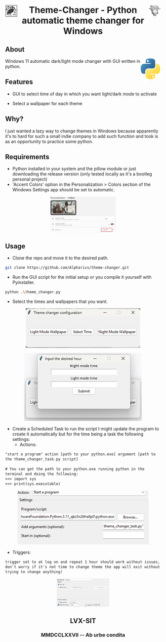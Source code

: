 <div >
    <img src="assets/owl.jpg" align="left" height="40px" width="40px"/>
    <img src="assets/medusa.png" align="right" height="40px" width="40px"/>
    <h1 align="center" > Theme-Changer - Python automatic theme changer for Windows </h1>
</div>

## About 
<img src="assets/python.png"  align=right width="65" height="75" />
Windows 11 automatic dark/light mode changer with GUI written in python.

## Features

- GUI to select time of day in which you want light/dark mode to activate

- Select a wallpaper for each theme 


## Why?

I just wanted a lazy way to change themes in Windows because apparently it's to hard for such a small indie company to add such function and took is as an opportunity to practice some python.

## Requirements

- Python installed in your system and the pillow module or just downloading the release version (only tested locally as it's a bootleg personal project)
- 'Accent Colors' option in the Personalization > Colors section of the Windows Settings app should be set to automatic.

<figure align="center">
    <img src="assets/Settings.png" style="max-width: 50%; height: auto;" />
    <figcaption style="text-align:center"></figcaption>
</figure>

## Usage

- Clone the repo and move it to the desired path.
```bash
git clone https://github.com/Alpharivs/theme-changer.git
```
- Run the GUI script for the initial setup or you compile it yourself with Pyinstaller.
```bash
python .\theme_changer.py
```
- Select the times and wallpapers that you want.

<figure align="center">
    <img src="assets/main.png" />
    <figcaption></figcaption>
</figure>
<figure align="center">
    <img src="assets/time.png" />
    <figcaption style="text-align:center"></figcaption>
</figure>

- Create a Scheduled Task to run the script I might update the program to create it automatically but for the time being a task the following settings:
    - Actions:
```
"start a program" action [path to your python.exe] argument [path to the theme_changer_task.py script]

# You can get the path to your python.exe running python in the terminal and doing the following:
>>> import sys
>>> print(sys.executable)
```
<figure align="center">
    <img src="assets/example_action.png" />
    <figcaption style="text-align:center"></figcaption>
</figure>

- Triggers:
```
trigger set to at log on and repeat 1 hour should work without issues, don't worry if it's not time to change theme the app will exit without trying to change anything!
```
<figure align="center">
    <img src="assets/example_trigger.png" style="max-width: 40%; height: auto;"/>
    <figcaption style="text-align:center"></figcaption>
</figure>

<h2 align="center" > LVX-SIT </h2>
<h3 align="center" > MMDCCLXXVII -- Ab urbe condita </h3>